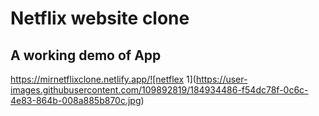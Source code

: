 
# Netflix website clone
## A working demo of App
https://mirnetflixclone.netlify.app/![netflex 1](https://user-images.githubusercontent.com/109892819/184934486-f54dc78f-0c6c-4e83-864b-008a885b870c.jpg)
